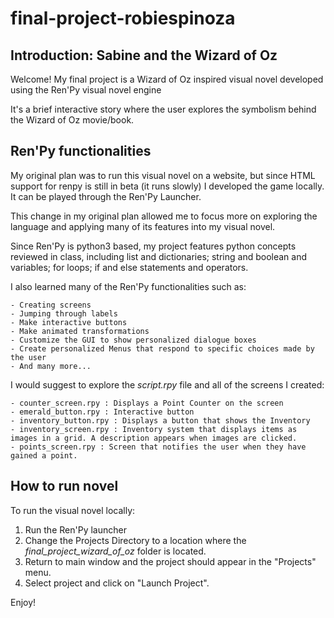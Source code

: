 # final-project-robiespinoza

## Introduction: Sabine and the Wizard of Oz

Welcome! My final project is a Wizard of Oz inspired visual novel developed using the Ren'Py visual novel engine

It's a brief interactive story where the user explores the symbolism behind the Wizard of Oz movie/book.

## Ren'Py functionalities ##

My original plan was to run this visual novel on a website, but since HTML support for renpy is still in beta (it runs slowly) I developed the game locally. It can be played through the Ren'Py Launcher. 

This change in my original plan allowed me to focus more on exploring the language and applying many of its features into my visual novel.

Since Ren'Py is python3 based, my project features python concepts reviewed in class, including list and dictionaries; string and boolean and variables; for loops; if and else statements and operators. 

I also learned many of the Ren'Py functionalities such as:

    - Creating screens
    - Jumping through labels
    - Make interactive buttons
    - Make animated transformations 
    - Customize the GUI to show personalized dialogue boxes
    - Create personalized Menus that respond to specific choices made by the user
    - And many more...

I would suggest to explore the *script.rpy* file and all of the screens I created: 

    - counter_screen.rpy : Displays a Point Counter on the screen 
    - emerald_button.rpy : Interactive button
    - inventory_button.rpy : Displays a button that shows the Inventory
    - inventory_screen.rpy : Inventory system that displays items as images in a grid. A description appears when images are clicked. 
    - points_screen.rpy : Screen that notifies the user when they have gained a point. 

## How to run novel ##

To run the visual novel locally:

1. Run the Ren'Py launcher 
2. Change the Projects Directory to a location where the *final_project_wizard_of_oz* folder is located.
3. Return to main window and the project should appear in the "Projects" menu. 
4. Select project and click on "Launch Project".

Enjoy!
